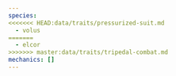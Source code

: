 ```yaml
---
species:
<<<<<<< HEAD:data/traits/pressurized-suit.md
  - volus
=======
  - elcor
>>>>>>> master:data/traits/tripedal-combat.md
mechanics: []
---
```

